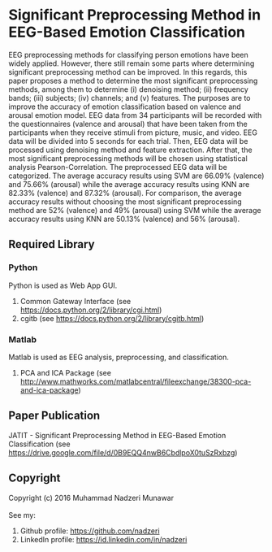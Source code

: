 # Significant Preprocessing Method in EEG-Based Emotion Classification
EEG preprocessing methods for classifying person emotions have been widely applied. However, there still remain some parts where determining significant preprocessing method can be improved. In this regards, this paper proposes a method to determine the most significant preprocessing methods, among them to determine (i) denoising method; (ii) frequency bands; (iii) subjects; (iv) channels; and (v) features. The purposes are to improve the accuracy of emotion classification based on valence and arousal emotion model. EEG data from 34 participants will be recorded with the questionnaires (valence and arousal) that have been taken from the participants when they receive stimuli from picture, music, and video. EEG data will be divided into 5 seconds for each trial. Then, EEG data will be processed using denoising method and feature extraction. After that, the most significant preprocessing methods will be chosen using statistical analysis Pearson-Correlation. The preprocessed EEG data will be categorized. The average accuracy results using SVM are 66.09% (valence) and 75.66% (arousal) while the average accuracy results using KNN are 82.33% (valence) and 87.32% (arousal). For comparison, the average accuracy results without choosing the most significant preprocessing method are 52% (valence) and 49% (arousal) using SVM while the average accuracy results using KNN are 50.13% (valence) and 56% (arousal).
## Required Library
### Python
Python is used as Web App GUI.<br>
1. Common Gateway Interface (see https://docs.python.org/2/library/cgi.html)<br>
2. cgitb (see https://docs.python.org/2/library/cgitb.html)<br>
### Matlab
Matlab is used as EEG analysis, preprocessing, and classification.<br>
1. PCA and ICA Package (see http://www.mathworks.com/matlabcentral/fileexchange/38300-pca-and-ica-package)<br>
## Paper Publication
JATIT - Significant Preprocessing Method in EEG-Based Emotion Classification (see https://drive.google.com/file/d/0B9EQQ4nwB6CbdlpoX0tuSzRxbzg)<br>

## Copyright
Copyright (c) 2016 Muhammad Nadzeri Munawar<br><br>
See my:<br>
1. Github profile: https://github.com/nadzeri<br>
2. LinkedIn profile: https://id.linkedin.com/in/nadzeri<br>
